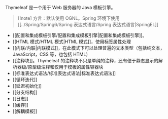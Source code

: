 Thymeleaf 是一个用于 Web 服务器的 Java 模板引擎。

> [!note] 方言：默认使用 OGNL。Spring 环境下使用 [[../Spring/Spring6/Spring 表达式语言/Spring 表达式语言|SpringEL]]

* [[配置和集成模板引擎/配置和集成模板引擎|配置和集成模板引擎]]。
* [[HTML 模式/HTML 模式|HTML 模式]]，使用标签属性处理
* [[内联/内联|内联模式]]，在此模式下可以处理普遍的文本类型（包括纯文本，JavaScript，CSS 等，也包括 HTML）
* [[注释块]]。Thymeleaf 的注释块不只是单纯的注释，还有便于静态显示的解析器级/原型级注释和仅用于模板的属性容器块
* [[标准表达式语法/标准表达式语法|标准表达式语法]]
* [[循环迭代]]
* [[延迟初始化]]
* [[分支结构]]
* [[日志]]
* [[缓存]]
* [[解耦模板]]
